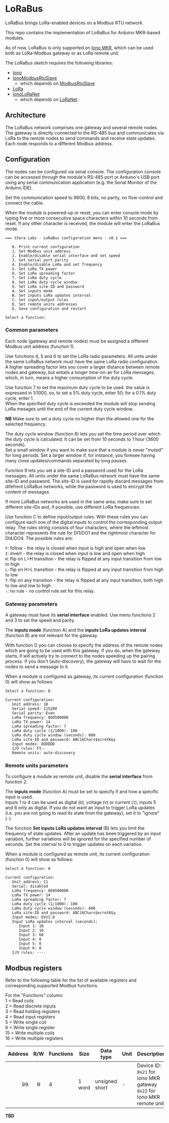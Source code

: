 # LoRaBus

LoRaBus brings LoRa-enabled devices on a Modbus RTU network.

This repo contains the implementation of LoRaBus for Arduino MKR-based modules.

As of now, LoRaBus is only supported on [Iono MKR](https://www.sferalabs.cc/iono-mkr/), which can be used both as LoRa-Modbus gateway or as LoRa remote unit.

The LoRaBus sketch requires the following libraries:
* [Iono](https://github.com/sfera-labs/iono/tree/master/Iono)
* [IonoModbusRtuSlave](https://github.com/sfera-labs/iono/tree/master/IonoModbusRtu)
  * which depends on [ModbusRtuSlave](https://github.com/sfera-labs/arduino-modbus-rtu-slave)
* [LoRa](https://github.com/sfera-labs/arduino-LoRa)
* [IonoLoRaNet](https://github.com/sfera-labs/iono/tree/master/IonoLoRaNet)
  * which depends on [LoRaNet](https://github.com/sfera-labs/arduino-lora-net)

## Architecture

The LoRaBus network comprises one gateway and several remote nodes.
The gateway is directly connected to the RS-485 bus and communicates via LoRa to the remote nodes to send commands and receive state updates.
Each node responds to a different Modbus address.

## Configuration

The nodes can be configured via serial console.
The configuration console can be accessed through the module's RS-485 port or Arduino's USB port using any serial communication application (e.g. the Serial Monitor of the Arduino IDE).

Set the communication speed to 9600, 8 bits, no parity, no flow-control and connect the cable.

When the module is powered-up or reset, you can enter console mode by typing five or more consecutive space characters within 10 seconds from reset. If any other character is received, the module will enter the LoRaBus mode.

```
=== Sfera Labs - LoRaBus configuration menu - v0.1 ===

   0. Print current configuration
   1. Set Modbus unit address
   2. Enable/disable serial interface and set speed
   3. Set serial port parity
   4. Enable/disable LoRa and set frequency
   5. Set LoRa TX power
   6. Set LoRa spreading factor
   7. Set LoRa duty cycle
   8. Set LoRa duty cycle window
   9. Set LoRa site-ID and password
   A. Set inputs mode
   B. Set inputs LoRa updates interval
   C. Set input/output rules
   D. Set remote units addresses
   E. Save configuration and restart

Select a function:
```

### Common parameters
Each node (gateway and remote nodes) must be assigned a different Modbus unit address (function 1).

Use functions 4, 5 and 6 to set the LoRa radio parameters. All units under the same LoRaBus network must have the same LoRa radio configuration.     
A higher spreading factor lets you cover a larger distance between remote nodes and gateway, but entails a longer time-on-air for LoRa messages, which, in turn, means a higher consumption of the duty cycle.

Use function 7 to set the maximum duty cycle to be used. the value is expressed in 1/1000, so, to set a 5% duty cycle, enter 50; for a 0.1% duty cycle, enter 1.     
When the specified duty cycle is exceeded the module will stop sending LoRa mesages until the end of the current duty cycle window.

**NB** Make sure to set a duty cycle no higher than the allowed one for the selected frequency.

The duty cycle window (function 8) lets you set the time period over which the duty cycle is calculated. It can be set from 10 seconds to 1 hour (3600 seconds).    
Set a small window if you want to make sure that a module is never "muted" for long periods. Set a larger window if, for instance, you foresee having many close updates/commands separated by long pauses.

Function 9 lets you set a site-ID and a password used for the LoRa messages. All units under the same LoRaBus network must have the same site-ID and password. The site-ID is used for rapidly discard messages from difefrent LoRaBus networks, while the password is used to encrypt the content of messages.     

If more LoRaBus networks are used in the same area, make sure to set different site-IDs and, if possible, use different LoRa frequencies.

Use function C to define input/output rules. With these rules you can configure each one of the digital inputs to control the corresponding output relay. The rules string consists of four characters, where the leftmost character represents the rule for DI1/DO1 and the rightmost character for DI4/DO4.
The possible rules are:

`F`: follow - the relay is closed when input is high and open when low    
`I`: invert - the relay is closed when input is low and open when high    
`H`: flip on L>H transition - the relay is flipped at any input transition from low to high    
`L`: flip on H>L transition - the relay is flipped at any input transition from high to low    
`T`: flip on any transition - the relay is flipped at any input transition, both high to low and low to high    
`-`: no rule - no control rule set for this relay.    

### Gateway parameters
A gateway must have its **serial interface** enabled. Use menu functions 2 and 3 to set the speed and parity.

The **inputs mode** (function A) and the **inputs LoRa updates interval** (function B) are not relevant for the gateway.

With function D you can choose to specify the address of the remote nodes which are going to be used with this gateway. If you do, when the gateway starts, it will actively try to connect to the nodes speeding up the pairing process. If you don't (auto-discovery), the gateway will have to wait for the nodes to send a message to it.

When a module is configured as gateway, its current configuration (function 0) will show as follows:

```
Select a function: 0

Current configuration:
   Unit address: 10
   Serial speed: 115200
   Serial parity: Even
   LoRa frequency: 869500000
   LoRa TX power: 14
   LoRa spreading factor: 7
   LoRa duty cycle (1/1000): 100
   LoRa duty cycle window (seconds): 600
   LoRa site-ID and password: ABC16Chars$ecretK&y
   Input modes: DDDDDD
   I/O rules: FI--
   Remote units: auto-discovery
```

### Remote units parameters
To configure a module as remote unit, disable the **serial interface** from function 2.

The **inputs mode** (function A) must be set to specify if and how a specific input is used.      
Inputs 1 to 4 can be used as digital (`D`), voltage (`V`) or current (`I`); inputs 5 and 6 only as digital.
If you do not want an input to trigger LoRa updates (i.e. you are not going to read its state from the gateway), set it to "ignore" (`-`).

The function **Set inputs LoRa updates interval** (B) lets you limit the frequency of state updates.
After an update has been triggered by an input variation, further variations will be ignored for the specified number of seconds.
Set the interval to 0 to trigger updates on each variation.

When a module is configured as remote unit, its current configuration (function 0) will show as follows:

```
Select a function: 0

Current configuration:
   Unit address: 11
   Serial: disabled
   LoRa frequency: 869500000
   LoRa TX power: 14
   LoRa spreading factor: 7
   LoRa duty cycle (1/1000): 100
   LoRa duty cycle window (seconds): 600
   LoRa site-ID and password: ABC16Chars$ecretK&y
   Input modes: DVVI-D
   Input LoRa updates interval (seconds):
      Input 1: 10
      Input 2: 10
      Input 3: 60
      Input 4: 0
      Input 5: 0
      Input 6: 0
   I/O rules: ----
```

## Modbus registers

Refer to the following table for the list of available registers and corresponding supported Modbus functions.

For the "Functions" column:    
1 = Read coils    
2 = Read discrete inputs    
3 = Read holding registers    
4 = Read input registers    
5 = Write single coil    
6 = Write single register    
15 = Write multiple coils    
16 = Write multiple registers    

|Address|R/W|Functions|Size|Data type|Unit|Description|
|------:|:-:|---------|----|---------|----|-----------|
|99|R|4|1 word|unsigned short|-|Device ID:<br/>`0x21` for Iono MKR gateway<br/>`0x22` for Iono MKR remote unit|

**TBD**
